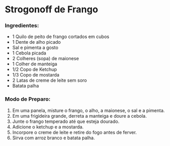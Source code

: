 # Strogonoff de Frango

### Ingredientes:

- 1 Quilo de peito de frango cortados em cubos
- 1 Dente de alho picado
- Sal e pimenta a gosto
- 1 Cebola picada
- 2 Colheres (sopa) de maionese
- 1 Colher de manteiga
- 1/2 Copo de Ketchup
- 1/3 Copo de mostarda
- 2 Latas de creme de leite sem soro
- Batata palha

### Modo de Preparo:

1. Em uma panela, misture o frango, o alho, a maionese, o sal e a pimenta.
2. Em uma frigideira grande, derreta a manteiga e doure a cebola.
3. Junte o frango temperado até que esteja dourado.
4. Adicione o ketchup e a mostarda.
5. Incorpore o creme de leite e retire do fogo antes de ferver.
6. Sirva com arroz branco e batata palha.